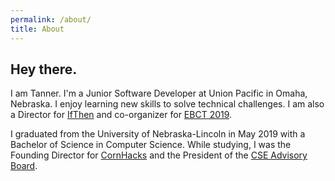 ```yaml
---
permalink: /about/
title: About
---
```


## Hey there.

I am Tanner. I'm a Junior Software Developer at Union Pacific in Omaha, Nebraska. I enjoy learning new skills to solve technical challenges. I am also a Director for [IfThen](https://www.ifthentech.com/) and co-organizer for [EBCT 2019](https://ebct2019.com/).

I graduated from the University of Nebraska-Lincoln in May 2019 with a Bachelor of Science in Computer Science. While studying, I was the Founding Director for [CornHacks](https://cornhacks.com/) and the President of the [CSE Advisory Board](https://unl-csesab.com/).